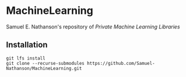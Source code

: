 
# MachineLearning
Samuel E. Nathanson's repository of <i>Private Machine Learning Libraries</i>

## Installation
```
git lfs install
git clone --recurse-submodules https://github.com/Samuel-Nathanson/MachineLearning.git
```
